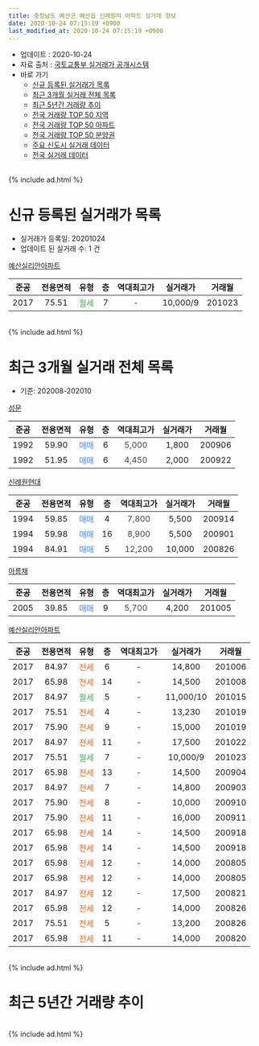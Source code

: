 ```yaml
---
title: 충청남도 예산군 예산읍 신례원리 아파트 실거래 정보
date: 2020-10-24 07:15:19 +0900
last_modified_at: 2020-10-24 07:15:19 +0900
---
```


* 업데이트 : 2020-10-24
* 자료 출처 : [국토교통부 실거래가 공개시스템](http://rt.molit.go.kr)
* 바로 가기
    * [신규 등록된 실거래가 목록](#신규-등록된-실거래가-목록)
    * [최근 3개월 실거래 전체 목록](#최근-3개월-실거래-전체-목록)
    * [최근 5년간 거래량 추이](#최근-5년간-거래량-추이)
    * [전국 거래량 TOP 50 지역](https://inasie.github.io/apt-trade-info/최근-3개월-전국에서-가장-거래가-많이-발생한-지역)
    * [전국 거래량 TOP 50 아파트](https://inasie.github.io/apt-trade-info/최근-3개월-전국에서-가장-거래가-많이-발생한-아파트)
    * [전국 거래량 TOP 50 분양권](https://inasie.github.io/apt-trade-info/최근-3개월-전국에서-가장-거래가-많이-발생한-분양권)
    * [주요 신도시 실거래 데이터](https://inasie.github.io/apt-trade-info/주요-신도시)
    * [전국 실거래 데이터](https://inasie.github.io/apt-trade-info/전국)
<br>
{% include ad.html %}
<br>

# 신규 등록된 실거래가 목록
* 실거래가 등록일: 20201024
* 업데이트 된 실거래 수: 1 건


[예산실리안아파트](https://search.naver.com/search.naver?query=%EC%B6%A9%EC%B2%AD%EB%82%A8%EB%8F%84+%EC%98%88%EC%82%B0%EA%B5%B0+%EC%98%88%EC%82%B0%EC%9D%8D+%EC%8B%A0%EB%A1%80%EC%9B%90%EB%A6%AC+%EC%98%88%EC%82%B0%EC%8B%A4%EB%A6%AC%EC%95%88%EC%95%84%ED%8C%8C%ED%8A%B8)

|준공|전용면적|유형|층|역대최고가|실거래가|거래월|
|:---:|:---:|:---:|:---:|:---:|:---:|:---:|
|2017|75.51|<span style="color:#34a853">월세</span>|7|<span style="color:#444444">-</span>|10,000/9|201023|


<br>
{% include ad.html %}
<br>

# 최근 3개월 실거래 전체 목록
* 기준: 202008-202010


[성문](https://search.naver.com/search.naver?query=%EC%B6%A9%EC%B2%AD%EB%82%A8%EB%8F%84+%EC%98%88%EC%82%B0%EA%B5%B0+%EC%98%88%EC%82%B0%EC%9D%8D+%EC%8B%A0%EB%A1%80%EC%9B%90%EB%A6%AC+%EC%84%B1%EB%AC%B8)

|준공|전용면적|유형|층|역대최고가|실거래가|거래월|
|:---:|:---:|:---:|:---:|:---:|:---:|:---:|
|1992|59.90|<span style="color:#4285f3">매매</span>|6|<span style="color:#444444">5,000</span>|1,800|200906|
|1992|51.95|<span style="color:#4285f3">매매</span>|6|<span style="color:#444444">4,450</span>|2,000|200922|

[신례원현대](https://search.naver.com/search.naver?query=%EC%B6%A9%EC%B2%AD%EB%82%A8%EB%8F%84+%EC%98%88%EC%82%B0%EA%B5%B0+%EC%98%88%EC%82%B0%EC%9D%8D+%EC%8B%A0%EB%A1%80%EC%9B%90%EB%A6%AC+%EC%8B%A0%EB%A1%80%EC%9B%90%ED%98%84%EB%8C%80)

|준공|전용면적|유형|층|역대최고가|실거래가|거래월|
|:---:|:---:|:---:|:---:|:---:|:---:|:---:|
|1994|59.85|<span style="color:#4285f3">매매</span>|4|<span style="color:#444444">7,800</span>|5,500|200914|
|1994|59.98|<span style="color:#4285f3">매매</span>|16|<span style="color:#444444">8,900</span>|5,500|200901|
|1994|84.91|<span style="color:#4285f3">매매</span>|5|<span style="color:#444444">12,200</span>|10,000|200826|

[아름채](https://search.naver.com/search.naver?query=%EC%B6%A9%EC%B2%AD%EB%82%A8%EB%8F%84+%EC%98%88%EC%82%B0%EA%B5%B0+%EC%98%88%EC%82%B0%EC%9D%8D+%EC%8B%A0%EB%A1%80%EC%9B%90%EB%A6%AC+%EC%95%84%EB%A6%84%EC%B1%84)

|준공|전용면적|유형|층|역대최고가|실거래가|거래월|
|:---:|:---:|:---:|:---:|:---:|:---:|:---:|
|2005|39.85|<span style="color:#4285f3">매매</span>|9|<span style="color:#444444">5,700</span>|4,200|201005|

[예산실리안아파트](https://search.naver.com/search.naver?query=%EC%B6%A9%EC%B2%AD%EB%82%A8%EB%8F%84+%EC%98%88%EC%82%B0%EA%B5%B0+%EC%98%88%EC%82%B0%EC%9D%8D+%EC%8B%A0%EB%A1%80%EC%9B%90%EB%A6%AC+%EC%98%88%EC%82%B0%EC%8B%A4%EB%A6%AC%EC%95%88%EC%95%84%ED%8C%8C%ED%8A%B8)

|준공|전용면적|유형|층|역대최고가|실거래가|거래월|
|:---:|:---:|:---:|:---:|:---:|:---:|:---:|
|2017|84.97|<span style="color:#ff5a00">전세</span>|6|<span style="color:#444444">-</span>|14,800|201006|
|2017|65.98|<span style="color:#ff5a00">전세</span>|14|<span style="color:#444444">-</span>|14,500|201008|
|2017|84.97|<span style="color:#34a853">월세</span>|5|<span style="color:#444444">-</span>|11,000/10|201015|
|2017|75.51|<span style="color:#ff5a00">전세</span>|4|<span style="color:#444444">-</span>|13,230|201019|
|2017|75.90|<span style="color:#ff5a00">전세</span>|9|<span style="color:#444444">-</span>|15,000|201019|
|2017|84.97|<span style="color:#ff5a00">전세</span>|11|<span style="color:#444444">-</span>|17,500|201022|
|2017|75.51|<span style="color:#34a853">월세</span>|7|<span style="color:#444444">-</span>|10,000/9|201023|
|2017|65.98|<span style="color:#ff5a00">전세</span>|13|<span style="color:#444444">-</span>|14,500|200904|
|2017|84.97|<span style="color:#ff5a00">전세</span>|7|<span style="color:#444444">-</span>|14,800|200903|
|2017|75.90|<span style="color:#ff5a00">전세</span>|8|<span style="color:#444444">-</span>|10,000|200910|
|2017|75.90|<span style="color:#ff5a00">전세</span>|11|<span style="color:#444444">-</span>|16,000|200911|
|2017|65.98|<span style="color:#ff5a00">전세</span>|14|<span style="color:#444444">-</span>|14,500|200918|
|2017|65.98|<span style="color:#ff5a00">전세</span>|14|<span style="color:#444444">-</span>|14,500|200918|
|2017|65.98|<span style="color:#ff5a00">전세</span>|12|<span style="color:#444444">-</span>|14,000|200805|
|2017|65.98|<span style="color:#ff5a00">전세</span>|12|<span style="color:#444444">-</span>|14,000|200805|
|2017|84.97|<span style="color:#ff5a00">전세</span>|12|<span style="color:#444444">-</span>|17,500|200821|
|2017|65.98|<span style="color:#ff5a00">전세</span>|12|<span style="color:#444444">-</span>|14,000|200826|
|2017|75.51|<span style="color:#ff5a00">전세</span>|5|<span style="color:#444444">-</span>|13,200|200826|
|2017|65.98|<span style="color:#ff5a00">전세</span>|11|<span style="color:#444444">-</span>|14,000|200820|


<br>
{% include ad.html %}
<br>

# 최근 5년간 거래량 추이


<div style="width:100%;">
    <canvas id="deal_progress" height="200"></canvas>
</div>

<script>
new Chart(document.getElementById("deal_progress"), {
    type: 'line',
    data: {
        labels: ['201510','201511','201512','201601','201602','201603','201604','201605','201606','201607','201608','201609','201610','201611','201612','201701','201702','201703','201704','201705','201706','201707','201708','201709','201710','201711','201712','201801','201802','201803','201804','201805','201806','201807','201808','201809','201810','201811','201812','201901','201902','201903','201904','201905','201906','201907','201908','201909','201910','201911','201912','202001','202002','202003','202004','202005','202006','202007','202008','202009','202010'],
        datasets: [{
            label: '매매',
            pointRadius: 1,
            data: [8, 7, 6, 1, 6, 4, 5, 6, 3, 2, 4, 4, 2, 4, 3, 1, 2, 7, 4, 5, 3, 2, 2, 8, 7, 4, 5, 5, 5, 12, 7, 5, 1, 4, 3, 4, 6, 2, 5, 2, 5, 4, 2, 2, 1, 2, 2, 4, 3, 4, 7, 4, 8, 5, 1, 3, 2, 4, 1, 4, 1],
            borderColor: "rgba(255, 201, 14, 1)",
            backgroundColor: "rgba(255, 201, 14, 0.5)",
            fill: false,
            lineTension: 0
        },{
            label: '전월세',
            pointRadius: 1,
            data: [3, 0, 4, 2, 1, 1, 2, 4, 1, 3, 5, 2, 2, 2, 5, 3, 5, 3, 6, 1, 2, 3, 2, 2, 2, 3, 4, 3, 1, 2, 4, 3, 1, 2, 2, 5, 5, 1, 1, 3, 4, 3, 2, 3, 6, 2, 3, 7, 7, 2, 3, 5, 6, 6, 8, 8, 4, 8, 6, 6, 7],
            borderColor: "rgba(0, 141, 185, 1)",
            backgroundColor: "rgba(0, 141, 185, 0.5)",
            fill: false,
            lineTension: 0
        }
        ]
    },
    options: {
        responsive: true,
        title: {
            display: false
        },
        tooltips: {
            mode: 'index',
            intersect: false
        },
        hover: {
            mode: 'nearest',
            intersect: true
        },
        scales: {
            xAxes: [{
                display: true,
                scaleLabel: {
                    display: true,
                    labelString: '년/월'
                }
            }],
            yAxes: [{
                display: true,
                ticks: {
                    suggestedMin: 0,
                },
                scaleLabel: {
                    display: true,
                    labelString: '실거래 수'
                }
            }]
        }
    }
});

</script>


<br>
{% include ad.html %}
<br>

